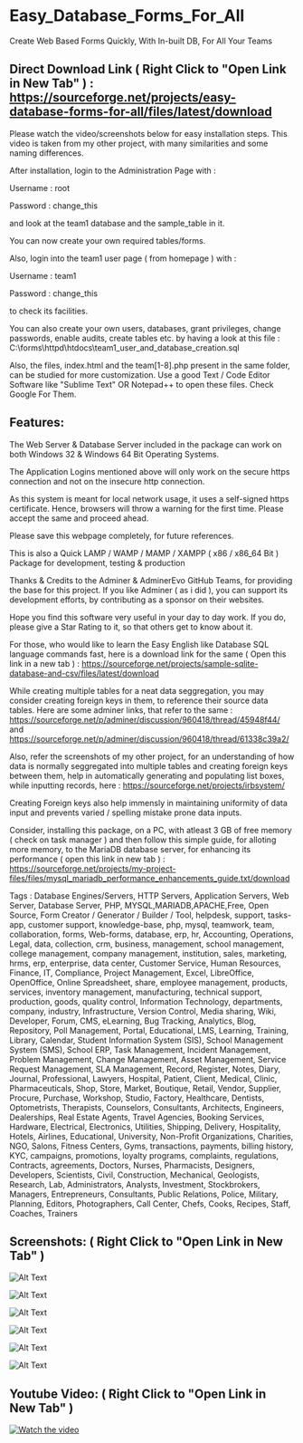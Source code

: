 # Easy_Database_Forms_For_All
Create Web Based Forms Quickly, With In-built DB, For All Your Teams

## Direct Download Link ( Right Click to "Open Link in New Tab" ) : https://sourceforge.net/projects/easy-database-forms-for-all/files/latest/download

Please watch the video/screenshots below for easy installation steps. This video is taken from my other project, with many similarities and some naming differences.

After installation, login to the Administration Page with :

Username : root  

Password : change_this

and look at the team1 database and the sample_table in it.

You can now create your own required tables/forms.

Also, login into the team1 user page ( from homepage ) with :

Username : team1  

Password : change_this

to check its facilities.

You can also create your own users, databases, grant privileges, change passwords, enable audits, create tables etc. by having a look at this file : C:\forms\httpd\htdocs\team1_user_and_database_creation.sql

Also, the files, index.html and the team[1-8].php present in the same folder, can be studied for more customization. Use a good Text / Code Editor Software like "Sublime Text" OR Notepad++ to open these files. Check Google For Them.

## Features:

The Web Server & Database Server included in the package can work on both Windows 32 & Windows 64 Bit Operating Systems.

The Application Logins mentioned above will only work on the secure https connection and not on the insecure http connection.

As this system is meant for local network usage, it uses a self-signed https certificate. Hence, browsers will throw a warning for the first time. Please accept the same and proceed ahead.

Please save this webpage completely, for future references.

This is also a Quick LAMP / WAMP / MAMP / XAMPP ( x86 / x86_64 Bit ) Package for development, testing & production

Thanks & Credits to the Adminer & AdminerEvo GitHub Teams, for providing the base for this project. If you like Adminer ( as i did ), you can support its development efforts, by contributing as a sponsor on their websites.

Hope you find this software very useful in your day to day work. If you do, please give a Star Rating to it, so that others get to know about it.

For those, who would like to learn the Easy English like Database SQL language commands fast, here is a download link for the same ( Open this link in a new tab ) : https://sourceforge.net/projects/sample-sqlite-database-and-csv/files/latest/download

While creating multiple tables for a neat data seggregation, you may consider creating foreign keys in them, to reference their source data tables. Here are some adminer links, that refer to the same :   https://sourceforge.net/p/adminer/discussion/960418/thread/45948f44/  and https://sourceforge.net/p/adminer/discussion/960418/thread/61338c39a2/

Also, refer the screenshots of my other project, for an understanding of how data is normally seggregated into multiple tables and creating foreign keys between them, help in automatically generating and populating list boxes, while inputting records, here : https://sourceforge.net/projects/irbsystem/

Creating Foreign keys also help immensly in maintaining uniformity of data input and prevents varied / spelling mistake prone data inputs.

Consider, installing this package, on a PC, with atleast 3 GB of free memory ( check on task manager ) and then follow this simple guide, for alloting more memory, to the MariaDB database server, for enhancing its performance ( open this link in new tab ) : https://sourceforge.net/projects/my-project-files/files/mysql_mariadb_performance_enhancements_guide.txt/download

Tags : Database Engines/Servers, HTTP Servers, Application Servers, Web Server, Database Server, PHP, MYSQL,MARIADB,APACHE,Free, Open Source, Form Creator / Generator / Builder / Tool, helpdesk, support, tasks-app, customer support, knowledge-base, php, mysql, teamwork, team, collaboration, forms, Web-forms, database, erp, hr, Accounting, Operations, Legal, data, collection, crm, business, management, school management, college management, company management, institution, sales, marketing, hrms, erp, enterprise, data center, Customer Service, Human Resources, Finance, IT, Compliance, Project Management, Excel, LibreOffice, OpenOffice, Online Spreadsheet, share, employee management, products, services, inventory management, manufacturing, technical support, production, goods, quality control, Information Technology, departments, company, industry, Infrastructure, Version Control, Media sharing, Wiki, Developer, Forum, CMS, eLearning, Bug Tracking, Analytics, Blog, Repository, Poll Management, Portal, Educational, LMS, Learning, Training, Library, Calendar, Student Information System (SIS), School Management System (SMS), School ERP, Task Management, Incident Management, Problem Management, Change Management, Asset Management, Service Request Management, SLA Management, Record, Register, Notes, Diary, Journal, Professional, Lawyers, Hospital, Patient, Client, Medical, Clinic, Pharmaceuticals, Shop, Store, Market, Boutique, Retail, Vendor, Supplier, Procure, Purchase, Workshop, Studio, Factory, Healthcare, Dentists, Optometrists, Therapists, Counselors, Consultants, Architects, Engineers, Dealerships, Real Estate Agents, Travel Agencies, Booking Services, Hardware, Electrical, Electronics, Utilities, Shipping, Delivery, Hospitality, Hotels, Airlines, Educational, University, Non-Profit Organizations, Charities, NGO, Salons, Fitness Centers, Gyms, transactions, payments, billing history, KYC, campaigns, promotions, loyalty programs, complaints, regulations, Contracts, agreements, Doctors, Nurses, Pharmacists, Designers, Developers, Scientists, Civil, Construction, Mechanical, Geologists, Research, Lab, Administrators, Analysts, Investment, Stockbrokers, Managers, Entrepreneurs, Consultants, Public Relations, Police, Military, Planning, Editors, Photographers, Call Center, Chefs, Cooks, Recipes, Staff, Coaches, Trainers

## Screenshots: ( Right Click to "Open Link in New Tab" )

![Alt Text](https://github.com/linuxguist/Easy_Database_Forms_For_All/blob/main/screenshot1.png "Image Title")

![Alt Text](https://github.com/linuxguist/Easy_Database_Forms_For_All/blob/main/screenshot2.png "Image Title")

![Alt Text](https://github.com/linuxguist/Easy_Database_Forms_For_All/blob/main/screenshot3.png "Image Title")

![Alt Text](https://github.com/linuxguist/Easy_Database_Forms_For_All/blob/main/screenshot4.png "Image Title")

![Alt Text](https://github.com/linuxguist/Easy_Database_Forms_For_All/blob/main/screenshot5.png "Image Title")

![Alt Text](https://github.com/linuxguist/Easy_Database_Forms_For_All/blob/main/screenshot6.png "Image Title")

## Youtube Video: ( Right Click to "Open Link in New Tab" )

[![Watch the video](https://img.youtube.com/vi/FCL0jFjDAwY/maxresdefault.jpg)](https://youtu.be/FCL0jFjDAwY)

